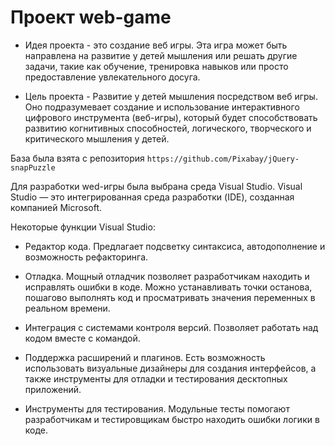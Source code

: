# Проект web-game
- Идея проекта - это создание веб игры. Эта игра может быть направлена на развитие у 
детей мышления или решать другие задачи, такие как 
обучение, тренировка навыков или просто предоставление увлекательного 
досуга. 

- Цель проекта - Развитие у детей мышления посредством веб игры. Оно подразумевает 
создание и использование интерактивного цифрового инструмента (веб-игры), 
который будет способствовать развитию когнитивных способностей, 
логического, творческого и критического мышления у детей.

База была взята с репозитория
``` https://github.com/Pixabay/jQuery-snapPuzzle ```


Для разработки wed-игры была выбрана среда Visual Studio.
Visual Studio — это интегрированная среда разработки (IDE), созданная компанией Microsoft. 

Некоторые функции Visual Studio:

- Редактор кода. Предлагает подсветку синтаксиса, автодополнение и возможность рефакторинга.

- Отладка. Мощный отладчик позволяет разработчикам находить и исправлять ошибки в коде. Можно устанавливать точки останова, пошагово выполнять код и просматривать значения переменных в реальном времени.

- Интеграция с системами контроля версий. Позволяет работать над кодом вместе с командой.

- Поддержка расширений и плагинов. Есть возможность использовать визуальные дизайнеры для создания интерфейсов, а также инструменты для отладки и тестирования десктопных приложений.

- Инструменты для тестирования. Модульные тесты помогают разработчикам и тестировщикам быстро находить ошибки логики в коде.
